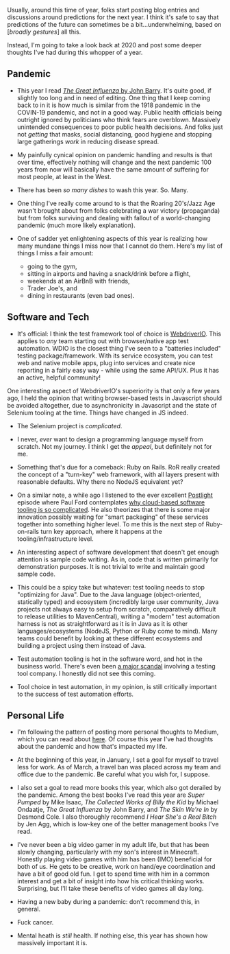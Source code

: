 Usually, around this time of year, folks start posting blog entries and discussions around predictions for the next year. I think it's safe to say that predictions of the future can sometimes be a bit...underwhelming, based on [_broadly gestures_] all this. 

Instead, I'm going to take a look back at 2020 and post some deeper thoughts I've had during this whopper of a year. 

## Pandemic

- This year I read [_The Great Influenza_ by John Barry](https://en.wikipedia.org/wiki/The_Great_Influenza). It's quite good, if slightly too long and in need of editing. One thing that I keep coming back to in it is how much is similar from the 1918 pandemic in the COVIN-19 pandemic, and not in a good way. Public health officials being outright ignored by politicians who think fears are overblown. Massively unintended consequences to poor public health decisions. And folks just not _getting_ that masks, social distancing, good hygiene and stopping large gatherings _work_ in reducing disease spread.  

- My painfully cynical opinion on pandemic handling and results is that over time, effectively nothing will change and the next pandemic 100 years from now will basically have the same amount of suffering for most people, at least in the West.

- There has been _so many dishes_ to wash this year. So. Many.

- One thing I've really come around to is that the Roaring 20's/Jazz Age wasn't brought about from folks celebrating a war victory (propaganda) but from folks surviving and dealing with fallout of a world-changing pandemic (much more likely explanation).

- One of sadder yet enlightening aspects of this year is realizing how many mundane things I miss now that I cannot do them. Here's my list of things I miss a fair amount:

  - going to the gym,
  - sitting in airports and having a snack/drink before a flight,
  - weekends at an AirBnB with friends,
  - Trader Joe's, and
  - dining in restaurants (even bad ones).

## Software and Tech

- It's official: I think the test framework tool of choice is [WebdriverIO](https://webdriver.io). This applies to _any_ team starting out with browser/native app test automation. WDIO is the closest thing I've seen to a "batteries included" testing package/framework. With its service ecosystem, you can test web and native mobile apps, plug into services and create nice reporting in a fairly easy way - while using the same API/UX. Plus it has an active, helpful community!

One interesting aspect of WebdriverIO's superiority is that only a few years ago, I held the opinion that writing browser-based tests in Javascript should be avoided altogether, due to asynchronicity in Javascript and the state of Selenium tooling at the time. Things have changed in JS indeed.  

- The Selenium project is _complicated_. 

- I never, _ever_ want to design a programming language myself from scratch. Not my journey. I think I get the _appeal_, but definitely not for me.

- Something that's due for a comeback: Ruby on Rails. RoR really created the concept of a "turn-key" web framework, with all layers present with reasonable defaults. Why there no NodeJS equivalent yet?

- On a similar note, a while ago I listened to the ever excellent [Postlight](https://postlight.com/podcast) episode where Paul Ford contemplates [why cloud-based software tooling is so complicated](https://postlight.com/podcast/life-in-the-clouds-the-present-and-future-of-cloud-hosting-services). He also theorizes that there is some major innovation possibly waiting for "smart packaging" of these services together into something higher level. To me this is the next step of Ruby-on-rails turn key approach, where it happens at the tooling/infrastructure level.

- An interesting aspect of software development that doesn't get enough attention is sample code writing. As in, code that is written primarily for demonstration purposes. It is not trivial to write and maintain good sample code.

- This could be a spicy take but whatever: test tooling needs to stop "optimizing for Java". Due to the Java language (object-oriented, statically typed) and ecosystem (incredibly large user community, Java projects not always easy to setup from scratch, comparatively difficult to release utilities to MavenCentral), writing a "modern" test automation harness is not as straightforward as it is in Java as it is other languages/ecosystems (NodeJS, Python or Ruby come to mind). Many teams could benefit by looking at these different ecosystems and building a project using them instead of Java.

- Test automation tooling is hot in the software word, and hot in the business world. There's even been [a major scandal](https://www.businessofbusiness.com/articles/Startup-failures-fraud-theranos-heaspin-zenefits-meltdown/) involving a testing tool company. I honestly did not see this coming.

- Tool choice in test automation, in my opinion, is still critically important to the success of test automation efforts. 

## Personal Life

- I'm following the pattern of posting more personal thoughts to Medium, which you can read about [here](https://joshin4colours.medium.com/january-to-now-70e8738bad1f). Of course this year I've had thoughts about the pandemic and how that's impacted my life. 

- At the beginning of this year, in January, I set a goal for myself to travel less for work. As of March, a travel ban was placed across my team and office due to the pandemic. Be careful what you wish for, I suppose.

- I also set a goal to read more books this year, which also got derailed by the pandemic. Among the best books I've read this year are _Super Pumped_ by Mike Isaac, _The Collected Works of Billy the Kid_ by Michael Ondaatje, _The Great Influenza_ by John Barry, and _The Skin We're In_ by Desmond Cole. I also thoroughly recommend _I Hear She's a Real Bitch_ by Jen Agg, which is low-key one of the better management books I've read. 

- I've never been a big video gamer in my adult life, but that has been slowly changing, particularly with my son's interest in Minecraft. Honestly playing video games with him has been (IMO) beneficial for both of us. He gets to be creative, work on hand/eye coordination and have a bit of good old fun. I get to spend time with him in a common interest and get a bit of insight into how his critical thinking works. Surprising, but I'll take these benefits of video games all day long.

- Having a new baby during a pandemic: don't recommend this, in general.

- Fuck cancer.

- Mental heath is _still_ health. If nothing else, this year has shown how massively important it is.

